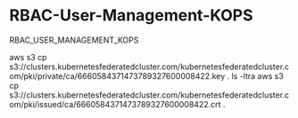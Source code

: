 # RBAC-User-Management-KOPS
RBAC_USER_MANAGEMENT_KOPS



aws s3 cp s3://clusters.kubernetesfederatedcluster.com/kubernetesfederatedcluster.com/pki/private/ca/6660584371473789327600008422.key .
ls -ltra
aws s3 cp s3://clusters.kubernetesfederatedcluster.com/kubernetesfederatedcluster.com/pki/issued/ca/6660584371473789327600008422.crt .

